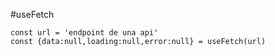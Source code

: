 #useFetch

```
const url = 'endpoint de una api'
const {data:null,loading:null,error:null} = useFetch(url)
```
